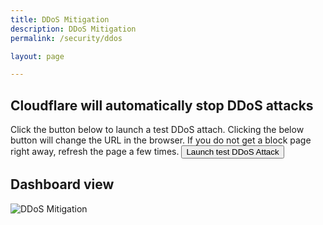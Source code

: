```yaml
---
title: DDoS Mitigation
description: DDoS Mitigation
permalink: /security/ddos

layout: page

---
```


## Cloudflare will automatically stop DDoS attacks
Click the button below to launch a test DDoS attach. Clicking the below button will change the URL in the browser. If you do not get a block page right away, refresh the page a few times.
<button href="https://sergiodemo.com/security/ddos/?blockme=npvenJAo9gMlnd5yD37xQ9P2qp3934&action=block" class="">Launch test DDoS Attack</button>

## Dashboard view
![DDoS Mitigation](https://sergiodemo.com/cdn-cgi/imagedelivery/dHAzaCotabzPiuBsjyNCtA/f4ac9608-0bc2-4f25-4ccb-39cacdd15700/public)